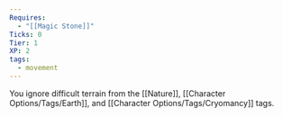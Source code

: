 ```yaml
---
Requires:
  - "[[Magic Stone]]"
Ticks: 0
Tier: 1
XP: 2
tags:
  - movement
---
```

You ignore difficult terrain from the [[Nature]], [[Character Options/Tags/Earth]], and [[Character Options/Tags/Cryomancy]] tags.